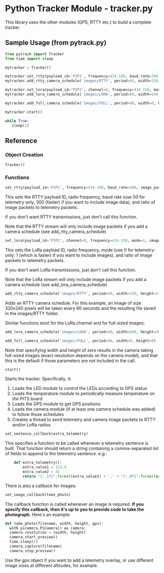 # Python Tracker Module - tracker.py

This library uses the other modules (GPS, RTTY etc.) to build a complete tracker.

## Sample Usage (from pytrack.py)

```python
from pytrack import Tracker
from time import sleep

mytracker = Tracker()

mytracker.set_rtty(payload_id='PIP1', frequency=434.100, baud_rate=300, image_packet_ratio=4)
mytracker.add_rtty_camera_schedule('images/RTTY', period=60, width=320, height=240)

mytracker.set_lora(payload_id='PIP2', channel=0, frequency=434.150, mode=1, image_packet_ratio=6)
mytracker.add_lora_camera_schedule('images/LORA', period=60, width=640, height=480)

mytracker.add_full_camera_schedule('images/FULL', period=60, width=0, height=0)

mytracker.start()

while True:
   sleep(1)
```
## Reference

### Object Creation

```python
Tracker()
```

### Functions

```python
set_rtty(payload_id='PIP1', frequency=434.100, baud_rate=300, image_packet_ratio=4)`
```

This sets the RTTY payload ID, radio frequency, baud rate (use 50 for telemetry only, 300 (faster) if you want to include image data), and ratio of image packets to telemetry packets.

If you don't want RTTY transmissions, just don't call this function.

Note that the RTTY stream will only include image packets if you add a camera schedule (see add_rtty_camera_schedule)

```python
set_lora(payload_id='PIP2', channel=0, frequency=434.150, mode=1, image_packet_ratio=6)
```

This sets the LoRa payload ID, radio frequency, mode (use 0 for telemetry-only; 1 (which is faster) if you want to include images), and ratio of image packets to telemetry packets.

If you don't want LoRa transmissions, just don't call this function.

Note that the LoRa stream will only include image packets if you add a camera schedule (see add_lora_camera_schedule)

```python
add_rtty_camera_schedule('images/RTTY', period=60, width=320, height=240)
```

Adds an RTTY camera schedule.  For this example, an image of size 320x240 pixels will be taken every 60 seconds and the resulting file saved in the images/RTTY folder.

Similar functions exist for the LoRa channel and for full-sized images:

```python
add_lora_camera_schedule('images/LORA', period=60, width=640, height=480)

add_full_camera_schedule('images/FULL', period=60, width=0, height=0)
```

Note that specifying width and height of zero results in the camera taking full-sized images (exact resolution depends on the camera model), and that this is the default if those parameters are not included in the call.

```python
start()
```

Starts the tracker.  Specifically, it:

1. Loads the LED module to control the LEDs according to GPS status
2. Loads the temperature module to periodically measure temperature on the PITS board
3. Loads the GPS module to get GPS positions
4. Loads the camera module (if at least one camera schedule was added) to follow those schedules
5. Creates a thread to send telemetry and camera image packets to RTTY and/or LoRa radios

```python
set_sentence_callback(extra_telemetry)
```

This specifies a function to be called whenever a telemetry sentence is built.  That function should return a string containing a comma-separated list of fields to append to the telemetry sentence.  e.g.:

```python
	def extra_telemetry():
	    extra_value1 = 123.4
	    extra_value2 = 42
	    return "{:.1f}".format(extra_value1) + ',' + "{:.0f}".format(extra_value2)
```

There is also a callback for images:

```python
set_image_callback(take_photo)
```

The callback function is called whenever an image is required.  **If you specify this callback, then it's up to you to provide code to take the photograph**.  Here's an example:

```python
def take_photo(filename, width, height, gps):
  with picamera.PiCamera() as camera:
  camera.resolution = (width, height)
  camera.start_preview()
  time.sleep(2)
  camera.capture(filename)
  camera.stop_preview()
```

Use the gps object if you want to add a telemetry overlay, or use different image sizes at different altitudes, for example.
